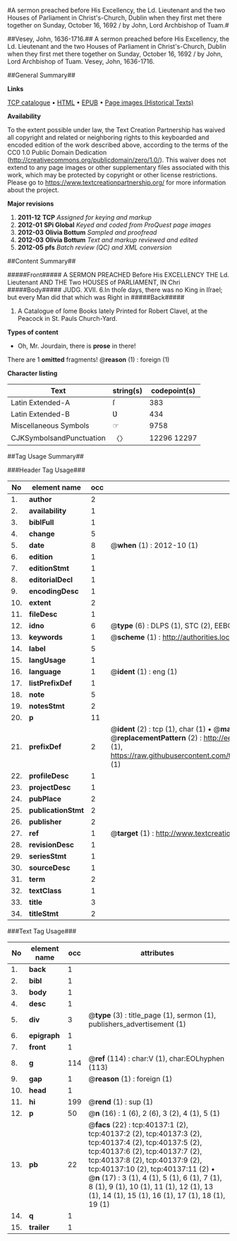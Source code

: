 #A sermon preached before His Excellency, the Ld. Lieutenant and the two Houses of Parliament in Christ's-Church, Dublin when they first met there together on Sunday, October 16, 1692 / by John, Lord Archbishop of Tuam.#

##Vesey, John, 1636-1716.##
A sermon preached before His Excellency, the Ld. Lieutenant and the two Houses of Parliament in Christ's-Church, Dublin when they first met there together on Sunday, October 16, 1692 / by John, Lord Archbishop of Tuam.
Vesey, John, 1636-1716.

##General Summary##

**Links**

[TCP catalogue](http://www.ota.ox.ac.uk/tcp/)  • 
[HTML](http://tei.it.ox.ac.uk/tcp/Texts-HTML/free/A64/A64881.html)  • 
[EPUB](http://tei.it.ox.ac.uk/tcp/Texts-EPUB/free/A64/A64881.epub) • 
[Page images (Historical Texts)](https://historicaltexts.jisc.ac.uk/eebo-07840643e)

**Availability**

To the extent possible under law, the Text Creation Partnership has waived all copyright and related or neighboring rights to this keyboarded and encoded edition of the work described above, according to the terms of the CC0 1.0 Public Domain Dedication (http://creativecommons.org/publicdomain/zero/1.0/). This waiver does not extend to any page images or other supplementary files associated with this work, which may be protected by copyright or other license restrictions. Please go to https://www.textcreationpartnership.org/ for more information about the project.

**Major revisions**

1. __2011-12__ __TCP__ *Assigned for keying and markup*
1. __2012-01__ __SPi Global__ *Keyed and coded from ProQuest page images*
1. __2012-03__ __Olivia Bottum__ *Sampled and proofread*
1. __2012-03__ __Olivia Bottum__ *Text and markup reviewed and edited*
1. __2012-05__ __pfs__ *Batch review (QC) and XML conversion*

##Content Summary##

#####Front#####
A SERMON PREACHED Before His EXCELLENCY THE Ld. Lieutenant AND THE Two HOUSES of PARLIAMENT, IN Chri
#####Body#####
JUDG. XVII. 6.In thoſe days, there was no King in Iſrael; but every Man did that which was Right in 
#####Back#####

1. A Catalogue of ſome Books lately Printed for Robert Clavel, at the Peacock in St. Pauls Church-Yard.

**Types of content**

  * Oh, Mr. Jourdain, there is **prose** in there!

There are 1 **omitted** fragments! 
 @__reason__ (1) : foreign (1)

**Character listing**


|Text|string(s)|codepoint(s)|
|---|---|---|
|Latin Extended-A|ſ|383|
|Latin Extended-B|Ʋ|434|
|Miscellaneous Symbols|☞|9758|
|CJKSymbolsandPunctuation|〈〉|12296 12297|

##Tag Usage Summary##

###Header Tag Usage###

|No|element name|occ|attributes|
|---|---|---|---|
|1.|__author__|2||
|2.|__availability__|1||
|3.|__biblFull__|1||
|4.|__change__|5||
|5.|__date__|8| @__when__ (1) : 2012-10 (1)|
|6.|__edition__|1||
|7.|__editionStmt__|1||
|8.|__editorialDecl__|1||
|9.|__encodingDesc__|1||
|10.|__extent__|2||
|11.|__fileDesc__|1||
|12.|__idno__|6| @__type__ (6) : DLPS (1), STC (2), EEBO-CITATION (1), OCLC (1), VID (1)|
|13.|__keywords__|1| @__scheme__ (1) : http://authorities.loc.gov/ (1)|
|14.|__label__|5||
|15.|__langUsage__|1||
|16.|__language__|1| @__ident__ (1) : eng (1)|
|17.|__listPrefixDef__|1||
|18.|__note__|5||
|19.|__notesStmt__|2||
|20.|__p__|11||
|21.|__prefixDef__|2| @__ident__ (2) : tcp (1), char (1)  •  @__matchPattern__ (2) : ([0-9\-]+):([0-9IVX]+) (1), (.+) (1)  •  @__replacementPattern__ (2) : http://eebo.chadwyck.com/downloadtiff?vid=$1&page=$2 (1), https://raw.githubusercontent.com/textcreationpartnership/Texts/master/tcpchars.xml#$1 (1)|
|22.|__profileDesc__|1||
|23.|__projectDesc__|1||
|24.|__pubPlace__|2||
|25.|__publicationStmt__|2||
|26.|__publisher__|2||
|27.|__ref__|1| @__target__ (1) : http://www.textcreationpartnership.org/docs/. (1)|
|28.|__revisionDesc__|1||
|29.|__seriesStmt__|1||
|30.|__sourceDesc__|1||
|31.|__term__|2||
|32.|__textClass__|1||
|33.|__title__|3||
|34.|__titleStmt__|2||


###Text Tag Usage###

|No|element name|occ|attributes|
|---|---|---|---|
|1.|__back__|1||
|2.|__bibl__|1||
|3.|__body__|1||
|4.|__desc__|1||
|5.|__div__|3| @__type__ (3) : title_page (1), sermon (1), publishers_advertisement (1)|
|6.|__epigraph__|1||
|7.|__front__|1||
|8.|__g__|114| @__ref__ (114) : char:V (1), char:EOLhyphen (113)|
|9.|__gap__|1| @__reason__ (1) : foreign (1)|
|10.|__head__|1||
|11.|__hi__|199| @__rend__ (1) : sup (1)|
|12.|__p__|50| @__n__ (16) : 1 (6), 2 (6), 3 (2), 4 (1), 5 (1)|
|13.|__pb__|22| @__facs__ (22) : tcp:40137:1 (2), tcp:40137:2 (2), tcp:40137:3 (2), tcp:40137:4 (2), tcp:40137:5 (2), tcp:40137:6 (2), tcp:40137:7 (2), tcp:40137:8 (2), tcp:40137:9 (2), tcp:40137:10 (2), tcp:40137:11 (2)  •  @__n__ (17) : 3 (1), 4 (1), 5 (1), 6 (1), 7 (1), 8 (1), 9 (1), 10 (1), 11 (1), 12 (1), 13 (1), 14 (1), 15 (1), 16 (1), 17 (1), 18 (1), 19 (1)|
|14.|__q__|1||
|15.|__trailer__|1||
